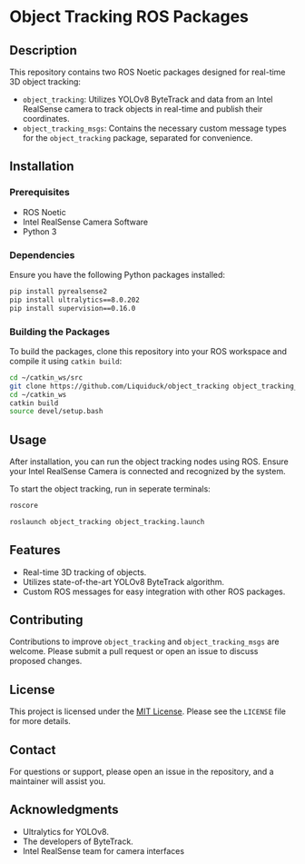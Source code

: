 # Object Tracking ROS Packages

## Description
This repository contains two ROS Noetic packages designed for real-time 3D object tracking:

- `object_tracking`: Utilizes YOLOv8 ByteTrack and data from an Intel RealSense camera to track objects in real-time and publish their coordinates.
- `object_tracking_msgs`: Contains the necessary custom message types for the `object_tracking` package, separated for convenience.

## Installation

### Prerequisites
- ROS Noetic
- Intel RealSense Camera Software
- Python 3


### Dependencies
Ensure you have the following Python packages installed:

```bash
pip install pyrealsense2
pip install ultralytics==8.0.202
pip install supervision==0.16.0
```

### Building the Packages
To build the packages, clone this repository into your ROS workspace and compile it using `catkin build`:

```bash
cd ~/catkin_ws/src
git clone https://github.com/Liquiduck/object_tracking object_tracking_packages
cd ~/catkin_ws
catkin build
source devel/setup.bash
```
## Usage
After installation, you can run the object tracking nodes using ROS. Ensure your Intel RealSense Camera is connected and recognized by the system.

To start the object tracking, run in seperate terminals:
```bash
roscore
```
```bash
roslaunch object_tracking object_tracking.launch
```

## Features
- Real-time 3D tracking of objects.
- Utilizes state-of-the-art YOLOv8 ByteTrack algorithm.
- Custom ROS messages for easy integration with other ROS packages.

## Contributing
Contributions to improve `object_tracking` and `object_tracking_msgs` are welcome. Please submit a pull request or open an issue to discuss proposed changes.

## License
This project is licensed under the [MIT License](LICENSE). Please see the `LICENSE` file for more details.

## Contact
For questions or support, please open an issue in the repository, and a maintainer will assist you.

## Acknowledgments
- Ultralytics for YOLOv8.
- The developers of ByteTrack.
- Intel RealSense team for camera interfaces


  

